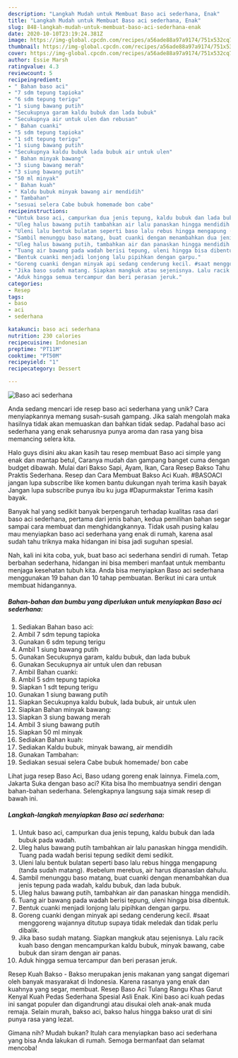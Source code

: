 ```yaml
---
description: "Langkah Mudah untuk Membuat Baso aci sederhana, Enak"
title: "Langkah Mudah untuk Membuat Baso aci sederhana, Enak"
slug: 848-langkah-mudah-untuk-membuat-baso-aci-sederhana-enak
date: 2020-10-10T23:19:24.381Z
image: https://img-global.cpcdn.com/recipes/a56ade88a97a9174/751x532cq70/baso-aci-sederhana-foto-resep-utama.jpg
thumbnail: https://img-global.cpcdn.com/recipes/a56ade88a97a9174/751x532cq70/baso-aci-sederhana-foto-resep-utama.jpg
cover: https://img-global.cpcdn.com/recipes/a56ade88a97a9174/751x532cq70/baso-aci-sederhana-foto-resep-utama.jpg
author: Essie Marsh
ratingvalue: 4.3
reviewcount: 5
recipeingredient:
- " Bahan baso aci"
- "7 sdm tepung tapioka"
- "6 sdm tepung terigu"
- "1 siung bawang putih"
- "Secukupnya garam kaldu bubuk dan lada bubuk"
- "Secukupnya air untuk ulen dan rebusan"
- " Bahan cuanki"
- "5 sdm tepung tapioka"
- "1 sdt tepung terigu"
- "1 siung bawang putih"
- "Secukupnya kaldu bubuk lada bubuk air untuk ulen"
- " Bahan minyak bawang"
- "3 siung bawang merah"
- "3 siung bawang putih"
- "50 ml minyak"
- " Bahan kuah"
- " Kaldu bubuk minyak bawang air mendidih"
- " Tambahan"
- "sesuai selera Cabe bubuk homemade bon cabe"
recipeinstructions:
- "Untuk baso aci, campurkan dua jenis tepung, kaldu bubuk dan lada bubuk pada wadah."
- "Uleg halus bawang putih tambahkan air lalu panaskan hingga mendidih. Tuang pada wadah berisi tepung sedikit demi sedikit."
- "Uleni lalu bentuk bulatan seperti baso lalu rebus hingga mengapung (tanda sudah matang). #sebelum merebus, air harus dipanaslan dahulu."
- "Sambil menunggu baso matang, buat cuanki dengan menambahkan dua jenis tepung pada wadah, kaldu bubuk, dan lada bubuk."
- "Uleg halus bawang putih, tambahkan air dan panaskan hingga mendidih."
- "Tuang air bawang pada wadah berisi tepung, uleni hingga bisa dibentuk."
- "Bentuk cuanki menjadi lonjong lalu pipihkan dengan garpu."
- "Goreng cuanki dengan minyak api sedang cenderung kecil. #saat menggoreng wajannya ditutup supaya tidak meledak dan tidak perlu dibalik."
- "Jika baso sudah matang. Siapkan mangkuk atau sejenisnya. Lalu racik kuah baso dengan mencampurkan kaldu bubuk, minyak bawang, cabe bubuk dan siram dengan air panas."
- "Aduk hingga semua tercampur dan beri perasan jeruk."
categories:
- Resep
tags:
- baso
- aci
- sederhana

katakunci: baso aci sederhana 
nutrition: 230 calories
recipecuisine: Indonesian
preptime: "PT11M"
cooktime: "PT50M"
recipeyield: "1"
recipecategory: Dessert

---
```



![Baso aci sederhana](https://img-global.cpcdn.com/recipes/a56ade88a97a9174/751x532cq70/baso-aci-sederhana-foto-resep-utama.jpg)

Anda sedang mencari ide resep baso aci sederhana yang unik? Cara menyiapkannya memang susah-susah gampang. Jika salah mengolah maka hasilnya tidak akan memuaskan dan bahkan tidak sedap. Padahal baso aci sederhana yang enak seharusnya punya aroma dan rasa yang bisa memancing selera kita.

Halo guys disini aku akan kasih tau resep membuat Baso aci simple yang enak dan mantap betul, Caranya mudah dan gampang banget cuma dengan budget dibawah. Mulai dari Bakso Sapi, Ayam, Ikan, Cara Resep Bakso Tahu Praktis Sederhana. Resep dan Cara Membuat Bakso Aci Kuah. #BASOACI jangan lupa subscribe like komen bantu dukungan nyah terima kasih bayak Jangan lupa subscribe punya ibu ku juga #Dapurmakstar Terima kasih bayak.

Banyak hal yang sedikit banyak berpengaruh terhadap kualitas rasa dari baso aci sederhana, pertama dari jenis bahan, kedua pemilihan bahan segar sampai cara membuat dan menghidangkannya. Tidak usah pusing kalau mau menyiapkan baso aci sederhana yang enak di rumah, karena asal sudah tahu triknya maka hidangan ini bisa jadi suguhan spesial.


Nah, kali ini kita coba, yuk, buat baso aci sederhana sendiri di rumah. Tetap berbahan sederhana, hidangan ini bisa memberi manfaat untuk membantu menjaga kesehatan tubuh kita. Anda bisa menyiapkan Baso aci sederhana menggunakan 19 bahan dan 10 tahap pembuatan. Berikut ini cara untuk membuat hidangannya.

<!--inarticleads1-->

##### Bahan-bahan dan bumbu yang diperlukan untuk menyiapkan Baso aci sederhana:

1. Sediakan  Bahan baso aci:
1. Ambil 7 sdm tepung tapioka
1. Gunakan 6 sdm tepung terigu
1. Ambil 1 siung bawang putih
1. Gunakan Secukupnya garam, kaldu bubuk, dan lada bubuk
1. Gunakan Secukupnya air untuk ulen dan rebusan
1. Ambil  Bahan cuanki:
1. Ambil 5 sdm tepung tapioka
1. Siapkan 1 sdt tepung terigu
1. Gunakan 1 siung bawang putih
1. Siapkan Secukupnya kaldu bubuk, lada bubuk, air untuk ulen
1. Siapkan  Bahan minyak bawang:
1. Siapkan 3 siung bawang merah
1. Ambil 3 siung bawang putih
1. Siapkan 50 ml minyak
1. Sediakan  Bahan kuah:
1. Sediakan  Kaldu bubuk, minyak bawang, air mendidih
1. Gunakan  Tambahan:
1. Sediakan sesuai selera Cabe bubuk homemade/ bon cabe


Lihat juga resep Baso Aci, Baso udang goreng enak lainnya. Fimela.com, Jakarta Suka dengan baso aci? Kita bisa lho membuatnya sendiri dengan bahan-bahan sederhana. Selengkapnya langsung saja simak resep di bawah ini. 

<!--inarticleads2-->

##### Langkah-langkah menyiapkan Baso aci sederhana:

1. Untuk baso aci, campurkan dua jenis tepung, kaldu bubuk dan lada bubuk pada wadah.
1. Uleg halus bawang putih tambahkan air lalu panaskan hingga mendidih. Tuang pada wadah berisi tepung sedikit demi sedikit.
1. Uleni lalu bentuk bulatan seperti baso lalu rebus hingga mengapung (tanda sudah matang). #sebelum merebus, air harus dipanaslan dahulu.
1. Sambil menunggu baso matang, buat cuanki dengan menambahkan dua jenis tepung pada wadah, kaldu bubuk, dan lada bubuk.
1. Uleg halus bawang putih, tambahkan air dan panaskan hingga mendidih.
1. Tuang air bawang pada wadah berisi tepung, uleni hingga bisa dibentuk.
1. Bentuk cuanki menjadi lonjong lalu pipihkan dengan garpu.
1. Goreng cuanki dengan minyak api sedang cenderung kecil. #saat menggoreng wajannya ditutup supaya tidak meledak dan tidak perlu dibalik.
1. Jika baso sudah matang. Siapkan mangkuk atau sejenisnya. Lalu racik kuah baso dengan mencampurkan kaldu bubuk, minyak bawang, cabe bubuk dan siram dengan air panas.
1. Aduk hingga semua tercampur dan beri perasan jeruk.


Resep Kuah Bakso - Bakso merupakan jenis makanan yang sangat digemari oleh banyak masyarakat di Indonesia. Karena rasanya yang enak dan kuahnya yang segar, membuat. Resep Baso Aci Tulang Rangu Khas Garut Kenyal Kuah Pedas Sederhana Spesial Asli Enak. Kini baso aci kuah pedas ini sangat populer dan digandrungi atau disukai oleh anak-anak muda remaja. Selain murah, bakso aci, bakso halus hingga bakso urat di sini punya rasa yang lezat. 

Gimana nih? Mudah bukan? Itulah cara menyiapkan baso aci sederhana yang bisa Anda lakukan di rumah. Semoga bermanfaat dan selamat mencoba!
